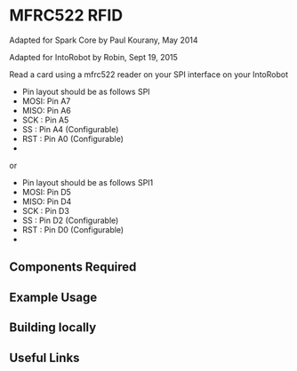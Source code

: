 MFRC522 RFID
==================
Adapted for Spark Core by Paul Kourany, May 2014

Adapted for IntoRobot by Robin, Sept 19, 2015

Read a card using a mfrc522 reader on your SPI interface on your IntoRobot
* Pin layout should be as follows          SPI
* MOSI: Pin A7
* MISO: Pin A6
* SCK : Pin A5
* SS  : Pin A4	(Configurable)
* RST : Pin A0	(Configurable)
*
or
* Pin layout should be as follows          SPI1
* MOSI: Pin D5
* MISO: Pin D4
* SCK : Pin D3
* SS  : Pin D2	(Configurable)
* RST : Pin D0	(Configurable)
*

Components Required
---


Example Usage
---


Building locally
---



Useful Links
---

